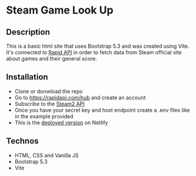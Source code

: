 # Steam Game Look Up

## Description

This is a basic html site that uses Bootstrap 5.3 and was created using Vite. It's connected to [Rapid API](https://rapidapi.com/hub) in order to fetch data from Steam official site about games and their general score.

## Installation

- Clone or donwload the repo
- Go to https://rapidapi.com/hub and create an account
- Subscribe to the [Steam2 API](https://rapidapi.com/psimavel/api/steam2/playground/apiendpoint_ee7d7e92-8606-4509-96b4-e324ad68b7a2)
- Once you have your secret key and host endpoint create a .env files like in the example provided
- This is the [deployed version](https://steam-lookup.netlify.app) on Netlify

## Technos

- HTML, CSS and Vanilla JS
- Bootstrap 5.3
- Vite
